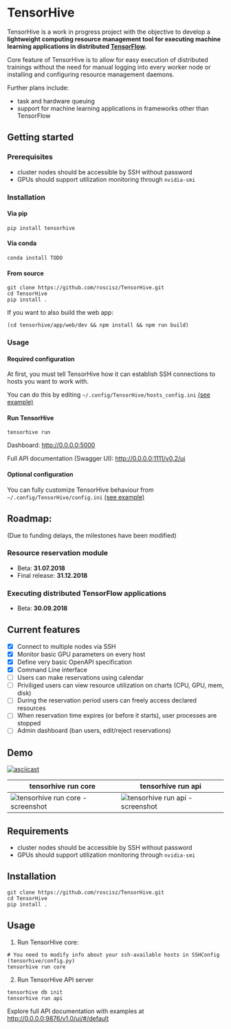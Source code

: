 # TensorHive
TensorHive is a work in progress project with the objective to develop a **lightweight computing resource management tool for executing machine learning applications in distributed [TensorFlow](https://github.com/tensorflow/tensorflow).**

Core feature of TensorHive is to allow for easy execution of distributed trainings without the need for manual logging into every worker node or installing and configuring resource management daemons.

Further plans include: 
* task and hardware queuing
* support for machine learning applications in frameworks other than TensorFlow

## Getting started
### Prerequisites
* cluster nodes should be accessible by SSH without password
* GPUs should support utilization monitoring through ```nvidia-smi```

### Installation
#### Via pip
```shell
pip install tensorhive
```
#### Via conda
```shell
conda install TODO
```
#### From source
```shell
git clone https://github.com/roscisz/TensorHive.git
cd TensorHive
pip install .
```
If you want to also build the web app:
```shell
(cd tensorhive/app/web/dev && npm install && npm run build)
```
### Usage
#### Required configuration
At first, you must tell TensorHive how it can establish SSH connections to hosts you want to work with.

You can do this by editing `~/.config/TensorHive/hosts_config.ini` [(see example)](https://github.com/roscisz/TensorHive/blob/feature/fixes_and_cleanups_before_release/tensorhive/hosts_config.ini)

#### Run TensorHive
```shell
tensorhive run
```

Dashboard: http://0.0.0.0:5000

Full API documentation (Swagger UI): http://0.0.0.0:1111/v0.2/ui

#### Optional configuration
You can fully customize TensorHive behaviour from `~/.config/TensorHive/config.ini`
[(see example)](https://github.com/roscisz/TensorHive/blob/feature/fixes_and_cleanups_before_release/tensorhive/default_config.ini)




## Roadmap:
(Due to funding delays, the milestones have been modified)

### Resource reservation module
  * Beta: **31.07.2018**
  * Final release: **31.12.2018**
  
### Executing distributed TensorFlow applications
  * Beta: **30.09.2018**
  
## Current features
- [x] Connect to multiple nodes via SSH
- [x] Monitor basic GPU parameters on every host
- [x] Define very basic OpenAPI specification
- [x] Command Line interface
- [ ] Users can make reservations using calendar
- [ ] Priviliged users can view resource utilization on charts (CPU, GPU, mem, disk)
- [ ] During the reservation period users can freely access declared resources
- [ ] When reservation time expires (or before it starts), user processes are stopped
- [ ] Admin dashboard (ban users, edit/reject reservations)

## Demo

[![asciicast](https://asciinema.org/a/hzQMCvvZMqtv8mtCafQ0l4TFk.png)](https://asciinema.org/a/hzQMCvvZMqtv8mtCafQ0l4TFk)

<table>
<thead>
<tr>
<th>tensorhive run core</th>
<th>tensorhive run api</th>
</tr>
</thead>
<tbody>
<tr>
<td><img src="https://i.imgur.com/lkTv5xH.png" alt="tensorhive run core - screenshot"></td>
<td><img src="https://i.imgur.com/sR4PAbZ.png" alt="tensorhive run api - screenshot"></td>
</tr>
</tbody>
</table>

## Requirements

* cluster nodes should be accessible by SSH without password
* GPUs should support utilization monitoring through ```nvidia-smi```

## Installation
```shell
git clone https://github.com/roscisz/TensorHive.git
cd TensorHive
pip install .
```

## Usage
1. Run TensorHive core:
```shell
# You need to modify info about your ssh-available hosts in SSHConfig (tensorhive/config.py)
tensorhive run core
```
2. Run TensorHive API server
```shell
tensorhive db init
tensorhive run api
```
Explore full API documentation with examples at http://0.0.0.0:9876/v1.0/ui/#/default 
